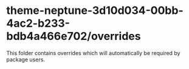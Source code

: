 # theme-neptune-3d10d034-00bb-4ac2-b233-bdb4a466e702/overrides

This folder contains overrides which will automatically be required by package users.
